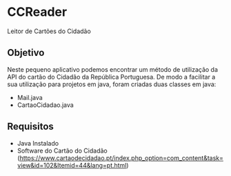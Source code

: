 # CCReader
Leitor de Cartões do Cidadão

## Objetivo
Neste pequeno aplicativo podemos encontrar um método de utilização da API do cartão do Cidadão da República Portuguesa.
De modo a facilitar a sua utilização para projetos em java, foram criadas duas classes em java:
* Mail.java
* CartaoCidadao.java

## Requisitos
* Java Instalado
* Software do Cartão do Cidadão (https://www.cartaodecidadao.pt/index.php_option=com_content&task=view&id=102&Itemid=44&lang=pt.html)
